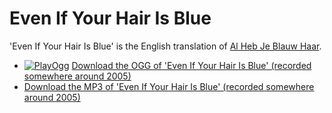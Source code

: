# Even If Your Hair Is Blue

'Even If Your Hair Is Blue' is the English translation of [Al Heb Je Blauw Haar](AlHebJeBlauwHaar.md).

 * [![PlayOgg](http://static.fsf.org/playogg/Play_ogg_80x15.png "I support PlayOgg!")](http://playogg.org) [Download the OGG of 'Even If Your Hair Is Blue' (recorded somewhere around 2005)](CD05_17EvenIfYourHairIsBlue.ogg)
 * [Download the MP3 of 'Even If Your Hair Is Blue' (recorded somewhere around 2005)](CD05_17EvenIfYourHairIsBlue.mp3)

